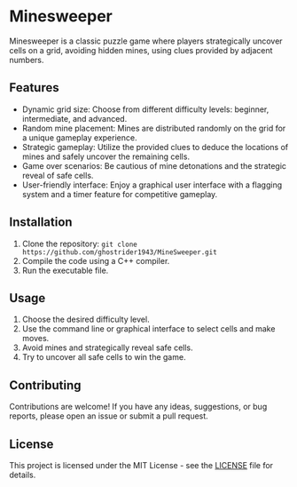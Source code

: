 # Minesweeper

Minesweeper is a classic puzzle game where players strategically uncover cells on a grid, avoiding hidden mines, using clues provided by adjacent numbers.

## Features

- Dynamic grid size: Choose from different difficulty levels: beginner, intermediate, and advanced.
- Random mine placement: Mines are distributed randomly on the grid for a unique gameplay experience.
- Strategic gameplay: Utilize the provided clues to deduce the locations of mines and safely uncover the remaining cells.
- Game over scenarios: Be cautious of mine detonations and the strategic reveal of safe cells.
- User-friendly interface: Enjoy a graphical user interface with a flagging system and a timer feature for competitive gameplay.

## Installation

1. Clone the repository: `git clone https://github.com/ghostrider1943/MineSweeper.git`
2. Compile the code using a C++ compiler.
3. Run the executable file.

## Usage

1. Choose the desired difficulty level.
2. Use the command line or graphical interface to select cells and make moves.
3. Avoid mines and strategically reveal safe cells.
4. Try to uncover all safe cells to win the game.

## Contributing

Contributions are welcome! If you have any ideas, suggestions, or bug reports, please open an issue or submit a pull request.

## License

This project is licensed under the MIT License - see the [LICENSE](LICENSE) file for details.


